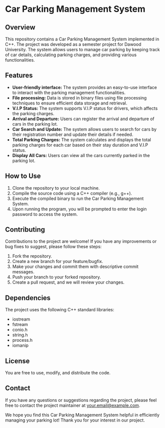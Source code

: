 # Car Parking Management System

## Overview
This repository contains a Car Parking Management System implemented in C++. The project was developed as a semester project for Dawood University. The system allows users to manage car parking by keeping track of car details, calculating parking charges, and providing various functionalities.

## Features
- **User-friendly interface:** The system provides an easy-to-use interface to interact with the parking management functionalities.
- **File processing:** Data is stored in binary files using file processing techniques to ensure efficient data storage and retrieval.
- **V.I.P Status:** The system supports V.I.P status for drivers, which affects the parking charges.
- **Arrival and Departure:** Users can register the arrival and departure of cars in the parking lot.
- **Car Search and Update:** The system allows users to search for cars by their registration number and update their details if needed.
- **Total Parking Charges:** The system calculates and displays the total parking charges for each car based on their stay duration and V.I.P status.
- **Display All Cars:** Users can view all the cars currently parked in the parking lot.

## How to Use
1. Clone the repository to your local machine.
2. Compile the source code using a C++ compiler (e.g., g++).
3. Execute the compiled binary to run the Car Parking Management System.
4. Upon running the program, you will be prompted to enter the login password to access the system.

## Contributing
Contributions to the project are welcome! If you have any improvements or bug fixes to suggest, please follow these steps:
1. Fork the repository.
2. Create a new branch for your feature/bugfix.
3. Make your changes and commit them with descriptive commit messages.
4. Push your branch to your forked repository.
5. Create a pull request, and we will review your changes.

## Dependencies
The project uses the following C++ standard libraries:
- iostream
- fstream
- conio.h
- string.h
- process.h
- iomanip

## License
 You are free to use, modify, and distribute the code.

## Contact
If you have any questions or suggestions regarding the project, please feel free to contact the project maintainer at [your.email@example.com](mailto:uzairarifjokhio@gmail.com).

We hope you find this Car Parking Management System helpful in efficiently managing your parking lot! Thank you for your interest in our project.
